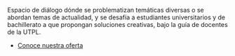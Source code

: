 Espacio de diálogo dónde se problematizan temáticas diversas o se abordan temas de actualidad, y se desafía a estudiantes universitarios y de bachillerato a que propongan soluciones creativas, bajo la guía de docentes de la UTPL.

- [Conoce nuestra oferta](https://firebasestorage.googleapis.com/v0/b/innovaciondocente-utpl.appspot.com/o/acerca-nosotros%2FCalendario%20Nuestro.png?alt=media&token=acbde1b1-d84a-463b-bb9b-ca8988b6ff23)
